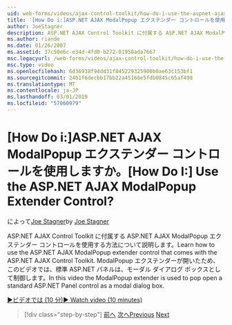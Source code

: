```yaml
---
uid: web-forms/videos/ajax-control-toolkit/how-do-i-use-the-aspnet-ajax-modalpopup-extender-control
title: '[How Do i:]ASP.NET AJAX ModalPopup エクステンダー コントロールを使用しますか。 | Microsoft Docs'
author: JoeStagner
description: ASP.NET AJAX Control Toolkit に付属する ASP.NET AJAX ModalPopup エクステンダー コントロールを使用する方法について説明します。 このビデオは、ModalPopup エクステンダーを使用しています.
ms.author: riande
ms.date: 01/26/2007
ms.assetid: 37c50e6c-e34d-4fd0-b272-01950ada7667
msc.legacyurl: /web-forms/videos/ajax-control-toolkit/how-do-i-use-the-aspnet-ajax-modalpopup-extender-control
msc.type: video
ms.openlocfilehash: 6d36938f94dd31f845229325900b0ae63c153bf1
ms.sourcegitcommit: 24b1f6decbb17bb22a45166e5fdb0845c65af498
ms.translationtype: MT
ms.contentlocale: ja-JP
ms.lasthandoff: 03/01/2019
ms.locfileid: "57060979"
---
```

<a name="how-do-i-use-the-aspnet-ajax-modalpopup-extender-control"></a><span data-ttu-id="5526d-105">[How Do i:]ASP.NET AJAX ModalPopup エクステンダー コントロールを使用しますか。</span><span class="sxs-lookup"><span data-stu-id="5526d-105">[How Do I:] Use the ASP.NET AJAX ModalPopup Extender Control?</span></span>
====================
<span data-ttu-id="5526d-106">によって[Joe Stagner](https://github.com/JoeStagner)</span><span class="sxs-lookup"><span data-stu-id="5526d-106">by [Joe Stagner](https://github.com/JoeStagner)</span></span>

<span data-ttu-id="5526d-107">ASP.NET AJAX Control Toolkit に付属する ASP.NET AJAX ModalPopup エクステンダー コントロールを使用する方法について説明します。</span><span class="sxs-lookup"><span data-stu-id="5526d-107">Learn how to use the ASP.NET AJAX ModalPopup extender control that comes with the ASP.NET AJAX Control Toolkit.</span></span> <span data-ttu-id="5526d-108">ModalPopup エクステンダーが開いたため、このビデオでは、標準 ASP.NET パネルは、モーダル ダイアログ ボックスとして制御します。</span><span class="sxs-lookup"><span data-stu-id="5526d-108">In this video the ModalPopup extender is used to pop open a standard ASP.NET Panel control as a modal dialog box.</span></span>

[<span data-ttu-id="5526d-109">&#9654;ビデオでは (10 分)</span><span class="sxs-lookup"><span data-stu-id="5526d-109">&#9654; Watch video (10 minutes)</span></span>](https://channel9.msdn.com/Blogs/ASP-NET-Site-Videos/how-do-i-use-the-aspnet-ajax-modalpopup-extender-control)

> [!div class="step-by-step"]
> <span data-ttu-id="5526d-110">[前へ](how-do-i-use-the-aspnet-ajax-popup-control-extender.md)
> [次へ](how-do-i-use-the-aspnet-ajax-alwaysvisible-control-extender.md)</span><span class="sxs-lookup"><span data-stu-id="5526d-110">[Previous](how-do-i-use-the-aspnet-ajax-popup-control-extender.md)
[Next](how-do-i-use-the-aspnet-ajax-alwaysvisible-control-extender.md)</span></span>
